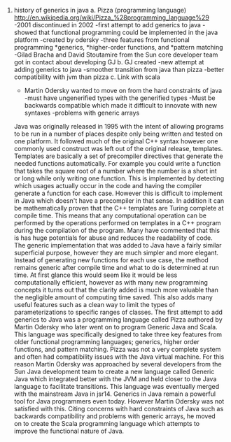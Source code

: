 1. history of generics in java
  a.  Pizza (programming language) http://en.wikipedia.org/wiki/Pizza_%28programming_language%29
    -2001 discontinued in 2002
    -first attempt to add generics to java
    -showed that functional programming could be implemented in the java platform
    -created by odersky
    -three features from functional programming 
      *generics, 
      *higher-order functions, and 
      *pattern matching
    -Gilad Bracha and David Stoutamire from the Sun core developer team got in contact about developing GJ
  b.  GJ created 
    -new attempt at adding generics to java
    -smoother transition from java than pizza
    -better compatibility with jvm than pizza
  c.  Link with scala
    - Martin Odersky wanted to move on from the hard constraints of java
      -must have ungenerified types with the generified types
      -Must be backwards compatible which made it difficult to innovate with new syntaxes
      -problems with generic arrays

	Java was originally released in 1995 with the intent of allowing programs to be run in a number of places despite only being written and tested on one platform.  It followed much of the original C++ syntax however one commonly used construct was left out of the original release, templates.  Templates are basically a set of precompiler directives that generate the needed functions automatically. For example you could write a function that takes the square root of a number where the number is a short int or long while only writing one function.  This is implemented by detecting which usages actually occur in the code and having the compiler generate a function for each case.  However this is difficult to implement in Java which doesn't have a precompiler in that sense.  In addition it can be mathematically proven that the C++ templates are Turing complete at compile time. This means that any computational operation can be performed by the operations performed on templates in a C++ program during the compilation of the program.  Many have commented that this is has huge potentials for abuse and reduces the readability of code.
	The generic implementation that was added to Java have a fairly similar superficial purpose, however they are much simpler and more elegant.  Instead of generating new functions for each use case, the method remains generic after compile time and what to do is determined at run time.  At first glance this would seem like it would be less computationally efficient, however as with many new programming concepts it turns out that the clarity added is much more valuable than the negligible amount of computing time saved.  This also adds many useful features such as a clean way to limit the types of parameterizations to specific ranges of classes.
	The first attempt to add generics to Java was a programming language called Pizza authored by Martin Odersky who later went on to program Generic Java and Scala.  This language was specifically designed to take three key features from older functional programming languages; generics, higher order functions, and pattern matching.  Pizza was not a very complete system and often had compatibility issues with the Java virtual machine.  For this reason Martin Odersky was approached by several developers from the Sun Java development team to create a new language called Generic Java which integrated better with the JVM and held closer to the Java language to facilitate transitions.  This language was eventually merged with the mainstream Java in jsr14.  Generics in Java remain a powerful tool for Java programmers even today.  However Martin Odersky was not satisfied with this. Citing concerns with hard constraints of Java such as backwards compatibility and problems with generic arrays, he moved on to create the Scala programming language which attempts to improve the functional nature of Java.
